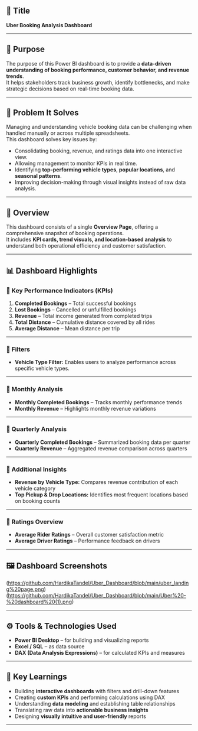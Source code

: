 ## 🚗 Title
**Uber Booking Analysis Dashboard**

---

## 🎯 Purpose

The purpose of this Power BI dashboard is to provide a **data-driven understanding of booking performance, customer behavior, and revenue trends**.  
It helps stakeholders track business growth, identify bottlenecks, and make strategic decisions based on real-time booking data.

---

## 🧩 Problem It Solves

Managing and understanding vehicle booking data can be challenging when handled manually or across multiple spreadsheets.  
This dashboard solves key issues by:

- Consolidating booking, revenue, and ratings data into one interactive view.  
- Allowing management to monitor KPIs in real time.  
- Identifying **top-performing vehicle types**, **popular locations**, and **seasonal patterns**.  
- Improving decision-making through visual insights instead of raw data analysis.  

---

## 📘 Overview

This dashboard consists of a single **Overview Page**, offering a comprehensive snapshot of booking operations.  
It includes **KPI cards, trend visuals, and location-based analysis** to understand both operational efficiency and customer satisfaction.

---

## 📊 Dashboard Highlights

### 🔹 Key Performance Indicators (KPIs)
1. **Completed Bookings** – Total successful bookings  
2. **Lost Bookings** – Cancelled or unfulfilled bookings  
3. **Revenue** – Total income generated from completed trips  
4. **Total Distance** – Cumulative distance covered by all rides  
5. **Average Distance** – Mean distance per trip  

---

### 🔹 Filters
- **Vehicle Type Filter:** Enables users to analyze performance across specific vehicle types.

---

### 🔹 Monthly Analysis
- **Monthly Completed Bookings** – Tracks monthly performance trends  
- **Monthly Revenue** – Highlights monthly revenue variations  

---

### 🔹 Quarterly Analysis
- **Quarterly Completed Bookings** – Summarized booking data per quarter  
- **Quarterly Revenue** – Aggregated revenue comparison across quarters  

---

### 🔹 Additional Insights
- **Revenue by Vehicle Type:** Compares revenue contribution of each vehicle category  
- **Top Pickup & Drop Locations:** Identifies most frequent locations based on booking counts  

---

### 🔹 Ratings Overview
- **Average Rider Ratings** – Overall customer satisfaction metric  
- **Average Driver Ratings** – Performance feedback on drivers  

---

## 🖼️ Dashboard Screenshots

(https://github.com/HardikaTandel/Uber_Dashboard/blob/main/uber_landing%20page.png)
(https://github.com/HardikaTandel/Uber_Dashboard/blob/main/Uber%20-%20dashboard%20(1).png)

---

## ⚙️ Tools & Technologies Used

- **Power BI Desktop** – for building and visualizing reports  
- **Excel / SQL** – as data source  
- **DAX (Data Analysis Expressions)** – for calculated KPIs and measures  

---

## 🚀 Key Learnings

- Building **interactive dashboards** with filters and drill-down features  
- Creating **custom KPIs** and performing calculations using DAX  
- Understanding **data modeling** and establishing table relationships  
- Translating raw data into **actionable business insights**  
- Designing **visually intuitive and user-friendly** reports  

---





